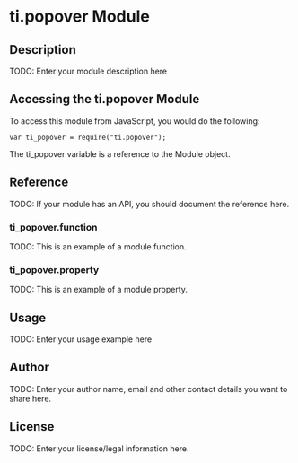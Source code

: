 # ti.popover Module

## Description

TODO: Enter your module description here

## Accessing the ti.popover Module

To access this module from JavaScript, you would do the following:

    var ti_popover = require("ti.popover");

The ti_popover variable is a reference to the Module object.

## Reference

TODO: If your module has an API, you should document
the reference here.

### ti_popover.function

TODO: This is an example of a module function.

### ti_popover.property

TODO: This is an example of a module property.

## Usage

TODO: Enter your usage example here

## Author

TODO: Enter your author name, email and other contact
details you want to share here.

## License

TODO: Enter your license/legal information here.
